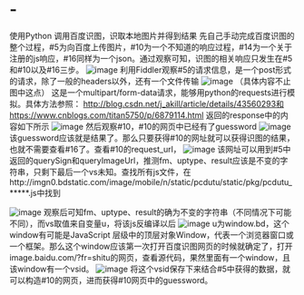 # -
使用Python 调用百度识图，识取本地图片并得到结果
先自己手动完成百度识图的整个过程，#5为向百度上传图片，#10为一个不知道的响应过程，#14为一个关于注册的js响应，#16同样为一个json。通过观察可知，识图的相关响应只发生在#5和#10以及#16三步。
![image](http://img.blog.csdn.net/20180105162050480?watermark/2/text/aHR0cDovL2Jsb2cuY3Nkbi5uZXQvbTBfMzc1OTY2ODY=/font/5a6L5L2T/fontsize/400/fill/I0JBQkFCMA==/dissolve/70/gravity/SouthEast)
利用Fiddler观察#5的请求信息，是一个post形式的请求，除了一般的headers以外，还有一个文件传输
![image](http://img.blog.csdn.net/20180105162659350?watermark/2/text/aHR0cDovL2Jsb2cuY3Nkbi5uZXQvbTBfMzc1OTY2ODY=/font/5a6L5L2T/fontsize/400/fill/I0JBQkFCMA==/dissolve/70/gravity/SouthEast)
（具体内容不止图中这点）
这是一个multipart/form-data请求，能够用python的requests进行模拟。具体方法参照：
http://blog.csdn.net/j_akill/article/details/43560293和https://www.cnblogs.com/titan5750/p/6879114.html
返回的response中的内容如下所示
![image](http://img.blog.csdn.net/20180105163215915?watermark/2/text/aHR0cDovL2Jsb2cuY3Nkbi5uZXQvbTBfMzc1OTY2ODY=/font/5a6L5L2T/fontsize/400/fill/I0JBQkFCMA==/dissolve/70/gravity/SouthEast)
然后观察#10，#10的网页中已经有了guessword
![image](http://img.blog.csdn.net/20180105164229357?watermark/2/text/aHR0cDovL2Jsb2cuY3Nkbi5uZXQvbTBfMzc1OTY2ODY=/font/5a6L5L2T/fontsize/400/fill/I0JBQkFCMA==/dissolve/70/gravity/SouthEast)
该guessword应该就是结果了。那么只要获得#10的网址就可以获得识图的结果，也就不需要查看#16了。查看#10的request_url，
![image](http://img.blog.csdn.net/20180105164953349?watermark/2/text/aHR0cDovL2Jsb2cuY3Nkbi5uZXQvbTBfMzc1OTY2ODY=/font/5a6L5L2T/fontsize/400/fill/I0JBQkFCMA==/dissolve/70/gravity/SouthEast)
该网址可以用到#5中返回的querySign和queryImageUrl，推测fm、uptype、result应该是不变的字符串，只剩下最后一个vs未知。查找所有js文件，在http://imgn0.bdstatic.com/image/mobile/n/static/pcdutu/static/pkg/pcdutu_*****.js中找到

![image](http://img.blog.csdn.net/20180105165724422?watermark/2/text/aHR0cDovL2Jsb2cuY3Nkbi5uZXQvbTBfMzc1OTY2ODY=/font/5a6L5L2T/fontsize/400/fill/I0JBQkFCMA==/dissolve/70/gravity/SouthEast)
观察后可知fm、uptype、result的确为不变的字符串（不同情况下可能不同），而vs取值来自变量u，将该js反编译以后
![image](http://img.blog.csdn.net/20180105170238284?watermark/2/text/aHR0cDovL2Jsb2cuY3Nkbi5uZXQvbTBfMzc1OTY2ODY=/font/5a6L5L2T/fontsize/400/fill/I0JBQkFCMA==/dissolve/70/gravity/SouthEast)
u为window.bd，这个window有可能是JavaScript 层级中的顶层对象Window，代表一个浏览器窗口或一个框架。那么这个window应该第一次打开百度识图网页的时候就确定了，打开image.baidu.com/?fr=shitu的网页，查看源代码，果然里面有一个window，且该window有一个vsid。
![image](http://img.blog.csdn.net/20180105170641256?watermark/2/text/aHR0cDovL2Jsb2cuY3Nkbi5uZXQvbTBfMzc1OTY2ODY=/font/5a6L5L2T/fontsize/400/fill/I0JBQkFCMA==/dissolve/70/gravity/SouthEast)
将这个vsid保存下来结合#5中获得的数据，就可以构造#10的网页，进而获得#10网页中的guessword。

